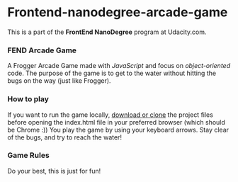 # Frontend-nanodegree-arcade-game

This is a part of the **FrontEnd NanoDegree** program at Udacity.com.


### FEND Arcade Game

A Frogger Arcade Game made with *JavaScript* and focus on *object-oriented* code. The purpose of the game is to get to the water without hitting the bugs on the way (just like Frogger).


### How to play

If you want to run the game locally, [download or clone](https://github.com/udacity/frontend-nanodegree-arcade-game.git) the project files before opening the index.html file in your preferred browser (which should be Chrome :)) You play the game by using your keyboard arrows. Stay clear of the bugs, and try to reach the water!


### Game Rules 

Do your best, this is just for fun!
